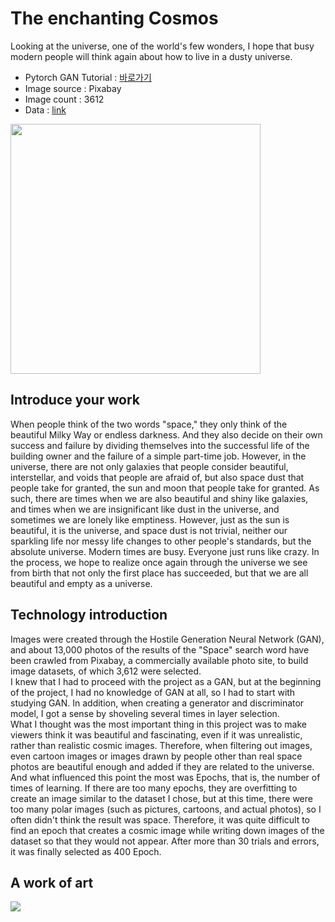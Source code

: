# The enchanting Cosmos
Looking at the universe, one of the world's few wonders, I hope that busy modern people will think again about how to live in a dusty universe.
* Pytorch GAN Tutorial : [바로가기](https://pytorch.org/tutorials/beginner/dcgan_faces_tutorial.html)     
* Image source : Pixabay   
* Image count : 3612   
* Data : [link](https://www.kaggle.com/kimbosoek/cosmos-images)

<img width='400' src='https://user-images.githubusercontent.com/68007145/141922214-75448ed4-f476-429b-9100-b8d158dcb3cc.gif'>

## Introduce your work
When people think of the two words "space," they only think of the beautiful Milky Way or endless darkness. And they also decide on their own success and failure by dividing themselves into the successful life of the building owner and the failure of a simple part-time job. However, in the universe, there are not only galaxies that people consider beautiful, interstellar, and voids that people are afraid of, but also space dust that people take for granted, the sun and moon that people take for granted. As such, there are times when we are also beautiful and shiny like galaxies, and times when we are insignificant like dust in the universe, and sometimes we are lonely like emptiness. However, just as the sun is beautiful, it is the universe, and space dust is not trivial, neither our sparkling life nor messy life changes to other people's standards, but the absolute universe. Modern times are busy. Everyone just runs like crazy. In the process, we hope to realize once again through the universe we see from birth that not only the first place has succeeded, but that we are all beautiful and empty as a universe.

## Technology introduction
Images were created through the Hostile Generation Neural Network (GAN), and about 13,000 photos of the results of the "Space" search word have been crawled from Pixabay, a commercially available photo site, to build image datasets, of which 3,612 were selected.   
I knew that I had to proceed with the project as a GAN, but at the beginning of the project, I had no knowledge of GAN at all, so I had to start with studying GAN. In addition, when creating a generator and discriminator model, I got a sense by shoveling several times in layer selection.      
What I thought was the most important thing in this project was to make viewers think it was beautiful and fascinating, even if it was unrealistic, rather than realistic cosmic images. Therefore, when filtering out images, even cartoon images or images drawn by people other than real space photos are beautiful enough and added if they are related to the universe. And what influenced this point the most was Epochs, that is, the number of times of learning. If there are too many epochs, they are overfitting to create an image similar to the dataset I chose, but at this time, there were too many polar images (such as pictures, cartoons, and actual photos), so I often didn't think the result was space. Therefore, it was quite difficult to find an epoch that creates a cosmic image while writing down images of the dataset so that they would not appear. After more than 30 trials and errors, it was finally selected as 400 Epoch.

## A work of art
<img src='https://user-images.githubusercontent.com/68007145/141922830-55bb5d9d-963c-4171-8304-8d471d43c93e.png'>
